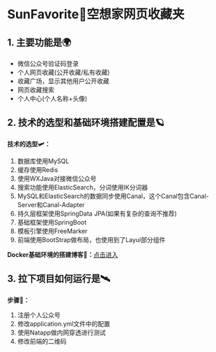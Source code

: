 # SunFavorite🌟空想家网页收藏夹
## 1. 主要功能是🌍
- 微信公众号验证码登录
- 个人网页收藏(公开收藏/私有收藏)
- 收藏广场，显示其他用户公开收藏
- 网页收藏搜索
- 个人中心(个人名称+头像)
## 2. 技术的选型和基础环境搭建配置是🪐
**技术的选型🛩：**
1. 数据库使用MySQL
2. 缓存使用Redis
3. 使用WXJava对接微信公众号
4. 搜索功能使用ElasticSearch，分词使用IK分词器
5. MySQL和ElasticSearch的数据同步使用Canal，这个Canal包含Canal-Server和Canal-Adapter
6. 持久层框架使用SpringData JPA(如果有复杂的查询不推荐)
7. 基础框架使用SpringBoot
8. 模板引擎使用FreeMarker
9. 前端使用BootStrap做布局，也使用到了Layui部分组件

**Docker基础环境的搭建博客🚀：**[点击进入](https://wql.luoqin.ltd/2022/10/29/sunfavorite%e9%a1%b9%e7%9b%ae%e5%9f%ba%e7%a1%80%e7%8e%af%e5%a2%83%e6%90%ad%e5%bb%ba/)

## 3. 拉下项目如何运行是🛰
**步骤🧭：**
1. 注册个人公众号
2. 修改application.yml文件中的配置
3. 使用Natapp做内网穿透进行测试
4. 修改前端的二维码





